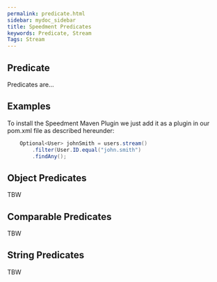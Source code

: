 ```yaml
---
permalink: predicate.html
sidebar: mydoc_sidebar
title: Speedment Predicates
keywords: Predicate, Stream
Tags: Stream
---
```


## Predicate

Predicates are...

## Examples

To install the Speedment Maven Plugin we just add it as a plugin in our pom.xml file as described hereunder:

``` java
    Optional<User> johnSmith = users.stream()
        .filter(User.ID.equal("john.smith")
        .findAny();
```


## Object Predicates
TBW

## Comparable Predicates
TBW

## String Predicates
TBW

